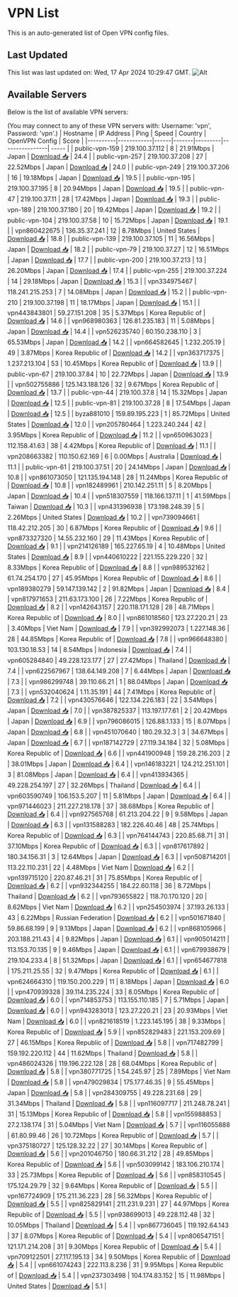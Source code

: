 # VPN List

This is an auto-generated list of Open VPN config files.

## Last Updated

This list was last updated on: Wed, 17 Apr 2024 10:29:47 GMT.
![Alt](https://repobeats.axiom.co/api/embed/186b98318ef1479477931607c1ad7d823f12451f.svg "Repobeats analytics image")

## Available Servers

Below is the list of available VPN servers:

(You may connect to any of these VPN servers with: Username: 'vpn', Password: 'vpn'.)
| Hostname | IP Address | Ping | Speed | Country | OpenVPN Config | Score |
|----------|------------|------|-------|---------|----------------| ----- |
| public-vpn-159 | 219.100.37.112 | 8 | 21.91Mbps | Japan | [Download 📥](./configs/server_0_JP.ovpn) | 24.4 |
| public-vpn-257 | 219.100.37.208 | 27 | 22.52Mbps | Japan | [Download 📥](./configs/server_1_JP.ovpn) | 24.0 |
| public-vpn-249 | 219.100.37.206 | 16 | 19.18Mbps | Japan | [Download 📥](./configs/server_2_JP.ovpn) | 19.5 |
| public-vpn-195 | 219.100.37.195 | 8 | 20.94Mbps | Japan | [Download 📥](./configs/server_3_JP.ovpn) | 19.5 |
| public-vpn-47 | 219.100.37.11 | 28 | 17.42Mbps | Japan | [Download 📥](./configs/server_4_JP.ovpn) | 19.3 |
| public-vpn-189 | 219.100.37.180 | 20 | 19.42Mbps | Japan | [Download 📥](./configs/server_5_JP.ovpn) | 19.2 |
| public-vpn-104 | 219.100.37.58 | 10 | 15.72Mbps | Japan | [Download 📥](./configs/server_6_JP.ovpn) | 19.1 |
| vpn860422675 | 136.35.37.241 | 12 | 8.78Mbps | United States | [Download 📥](./configs/server_7_US.ovpn) | 18.8 |
| public-vpn-139 | 219.100.37.105 | 11 | 16.56Mbps | Japan | [Download 📥](./configs/server_8_JP.ovpn) | 18.2 |
| public-vpn-79 | 219.100.37.27 | 12 | 16.51Mbps | Japan | [Download 📥](./configs/server_9_JP.ovpn) | 17.7 |
| public-vpn-200 | 219.100.37.213 | 13 | 26.20Mbps | Japan | [Download 📥](./configs/server_10_JP.ovpn) | 17.4 |
| public-vpn-255 | 219.100.37.224 | 14 | 29.18Mbps | Japan | [Download 📥](./configs/server_11_JP.ovpn) | 15.3 |
| vpn334975467 | 118.241.215.253 | 7 | 14.08Mbps | Japan | [Download 📥](./configs/server_12_JP.ovpn) | 15.2 |
| public-vpn-210 | 219.100.37.198 | 11 | 18.17Mbps | Japan | [Download 📥](./configs/server_13_JP.ovpn) | 15.1 |
| vpn443843801 | 59.27.151.208 | 35 | 5.37Mbps | Korea Republic of | [Download 📥](./configs/server_14_KR.ovpn) | 14.6 |
| vpn968980363 | 126.81.235.183 | 11 | 5.08Mbps | Japan | [Download 📥](./configs/server_15_JP.ovpn) | 14.4 |
| vpn526235740 | 60.150.238.110 | 3 | 65.53Mbps | Japan | [Download 📥](./configs/server_16_JP.ovpn) | 14.2 |
| vpn664582645 | 1.232.205.19 | 49 | 3.87Mbps | Korea Republic of | [Download 📥](./configs/server_17_KR.ovpn) | 14.2 |
| vpn363717375 | 1.237.213.104 | 53 | 10.45Mbps | Korea Republic of | [Download 📥](./configs/server_18_KR.ovpn) | 13.9 |
| public-vpn-67 | 219.100.37.84 | 10 | 22.72Mbps | Japan | [Download 📥](./configs/server_19_JP.ovpn) | 13.9 |
| vpn502755886 | 125.143.188.126 | 32 | 9.67Mbps | Korea Republic of | [Download 📥](./configs/server_20_KR.ovpn) | 13.7 |
| public-vpn-44 | 219.100.37.8 | 14 | 15.32Mbps | Japan | [Download 📥](./configs/server_21_JP.ovpn) | 12.5 |
| public-vpn-81 | 219.100.37.28 | 8 | 17.54Mbps | Japan | [Download 📥](./configs/server_22_JP.ovpn) | 12.5 |
| byza881010 | 159.89.195.223 | 1 | 85.72Mbps | United States | [Download 📥](./configs/server_23_US.ovpn) | 12.0 |
| vpn205780464 | 1.223.240.244 | 42 | 3.95Mbps | Korea Republic of | [Download 📥](./configs/server_24_KR.ovpn) | 11.2 |
| vpn650963023 | 112.158.41.63 | 38 | 4.42Mbps | Korea Republic of | [Download 📥](./configs/server_25_KR.ovpn) | 11.1 |
| vpn208663382 | 110.150.62.169 | 6 | 0.00Mbps | Australia | [Download 📥](./configs/server_26_AU.ovpn) | 11.1 |
| public-vpn-61 | 219.100.37.51 | 20 | 24.14Mbps | Japan | [Download 📥](./configs/server_27_JP.ovpn) | 10.8 |
| vpn861073050 | 121.135.194.148 | 28 | 11.24Mbps | Korea Republic of | [Download 📥](./configs/server_28_KR.ovpn) | 10.8 |
| vpn182489961 | 210.142.251.11 | 5 | 8.20Mbps | Japan | [Download 📥](./configs/server_29_JP.ovpn) | 10.4 |
| vpn518307559 | 118.166.137.11 | 1 | 41.59Mbps | Taiwan | [Download 📥](./configs/server_30_TW.ovpn) | 10.3 |
| vpn431396938 | 173.198.248.39 | 5 | 2.26Mbps | United States | [Download 📥](./configs/server_31_US.ovpn) | 10.2 |
| vpn739094661 | 118.42.212.205 | 30 | 6.87Mbps | Korea Republic of | [Download 📥](./configs/server_32_KR.ovpn) | 9.6 |
| vpn873327320 | 14.55.232.160 | 29 | 11.43Mbps | Korea Republic of | [Download 📥](./configs/server_33_KR.ovpn) | 9.1 |
| vpn214126189 | 165.227.65.19 | 4 | 10.48Mbps | United States | [Download 📥](./configs/server_34_US.ovpn) | 8.9 |
| vpn440610222 | 221.155.229.220 | 32 | 8.33Mbps | Korea Republic of | [Download 📥](./configs/server_35_KR.ovpn) | 8.8 |
| vpn989532162 | 61.74.254.170 | 27 | 45.95Mbps | Korea Republic of | [Download 📥](./configs/server_36_KR.ovpn) | 8.6 |
| vpn189380279 | 59.147.139.142 | 2 | 91.82Mbps | Japan | [Download 📥](./configs/server_37_JP.ovpn) | 8.4 |
| vpn817971653 | 211.63.173.100 | 26 | 7.22Mbps | Korea Republic of | [Download 📥](./configs/server_38_KR.ovpn) | 8.2 |
| vpn142643157 | 220.118.171.128 | 28 | 48.71Mbps | Korea Republic of | [Download 📥](./configs/server_39_KR.ovpn) | 8.0 |
| vpn861018560 | 123.27.220.21 | 23 | 3.40Mbps | Viet Nam | [Download 📥](./configs/server_40_VN.ovpn) | 7.9 |
| vpn392992073 | 1.227.148.36 | 28 | 44.85Mbps | Korea Republic of | [Download 📥](./configs/server_41_KR.ovpn) | 7.8 |
| vpn966648380 | 103.130.18.53 | 14 | 8.54Mbps | Indonesia | [Download 📥](./configs/server_42_ID.ovpn) | 7.4 |
| vpn605284840 | 49.228.123.177 | 27 | 27.42Mbps | Thailand | [Download 📥](./configs/server_43_TH.ovpn) | 7.4 |
| vpn622567967 | 138.64.149.208 | 7 | 6.44Mbps | Japan | [Download 📥](./configs/server_44_JP.ovpn) | 7.3 |
| vpn986299748 | 39.110.66.21 | 1 | 88.04Mbps | Japan | [Download 📥](./configs/server_45_JP.ovpn) | 7.3 |
| vpn532040624 | 1.11.35.191 | 44 | 7.41Mbps | Korea Republic of | [Download 📥](./configs/server_46_KR.ovpn) | 7.2 |
| vpn430576646 | 122.134.226.183 | 22 | 3.54Mbps | Japan | [Download 📥](./configs/server_47_JP.ovpn) | 7.0 |
| vpn387825337 | 113.197.177.61 | 2 | 20.42Mbps | Japan | [Download 📥](./configs/server_48_JP.ovpn) | 6.9 |
| vpn796086015 | 126.88.1.133 | 15 | 8.07Mbps | Japan | [Download 📥](./configs/server_49_JP.ovpn) | 6.8 |
| vpn451070640 | 180.29.32.3 | 3 | 34.67Mbps | Japan | [Download 📥](./configs/server_50_JP.ovpn) | 6.7 |
| vpn187142729 | 27.119.34.184 | 32 | 5.08Mbps | Korea Republic of | [Download 📥](./configs/server_51_KR.ovpn) | 6.6 |
| vpn441900948 | 159.28.216.203 | 2 | 38.01Mbps | Japan | [Download 📥](./configs/server_52_JP.ovpn) | 6.4 |
| vpn146183221 | 124.212.251.101 | 3 | 81.08Mbps | Japan | [Download 📥](./configs/server_53_JP.ovpn) | 6.4 |
| vpn413934365 | 49.228.254.197 | 27 | 32.26Mbps | Thailand | [Download 📥](./configs/server_54_TH.ovpn) | 6.4 |
| vpn603590749 | 106.153.5.207 | 11 | 5.81Mbps | Japan | [Download 📥](./configs/server_55_JP.ovpn) | 6.4 |
| vpn971446023 | 211.227.218.178 | 37 | 38.68Mbps | Korea Republic of | [Download 📥](./configs/server_56_KR.ovpn) | 6.4 |
| vpn927565768 | 61.213.204.22 | 9 | 9.58Mbps | Japan | [Download 📥](./configs/server_57_JP.ovpn) | 6.3 |
| vpn131588283 | 182.226.40.46 | 48 | 25.74Mbps | Korea Republic of | [Download 📥](./configs/server_58_KR.ovpn) | 6.3 |
| vpn764144743 | 220.85.68.71 | 31 | 37.10Mbps | Korea Republic of | [Download 📥](./configs/server_59_KR.ovpn) | 6.3 |
| vpn817617892 | 180.34.156.31 | 3 | 12.64Mbps | Japan | [Download 📥](./configs/server_60_JP.ovpn) | 6.3 |
| vpn508714201 | 113.22.110.231 | 22 | 4.48Mbps | Viet Nam | [Download 📥](./configs/server_61_VN.ovpn) | 6.2 |
| vpn139715120 | 220.87.46.21 | 31 | 75.85Mbps | Korea Republic of | [Download 📥](./configs/server_62_KR.ovpn) | 6.2 |
| vpn932344255 | 184.22.60.118 | 36 | 8.72Mbps | Thailand | [Download 📥](./configs/server_63_TH.ovpn) | 6.2 |
| vpn793655822 | 118.70.170.120 | 20 | 8.62Mbps | Viet Nam | [Download 📥](./configs/server_64_VN.ovpn) | 6.2 |
| vpn254503974 | 37.193.26.133 | 43 | 6.22Mbps | Russian Federation | [Download 📥](./configs/server_65_RU.ovpn) | 6.2 |
| vpn501671840 | 59.86.68.199 | 9 | 9.13Mbps | Japan | [Download 📥](./configs/server_66_JP.ovpn) | 6.2 |
| vpn868105966 | 203.188.211.43 | 4 | 9.82Mbps | Japan | [Download 📥](./configs/server_67_JP.ovpn) | 6.1 |
| vpn905014211 | 113.153.70.135 | 9 | 9.46Mbps | Japan | [Download 📥](./configs/server_68_JP.ovpn) | 6.1 |
| vpn679938679 | 219.104.233.4 | 8 | 51.32Mbps | Japan | [Download 📥](./configs/server_69_JP.ovpn) | 6.1 |
| vpn654677818 | 175.211.25.55 | 32 | 9.47Mbps | Korea Republic of | [Download 📥](./configs/server_70_KR.ovpn) | 6.1 |
| vpn624664310 | 119.150.200.229 | 11 | 8.18Mbps | Japan | [Download 📥](./configs/server_71_JP.ovpn) | 6.0 |
| vpn470939328 | 39.114.235.224 | 33 | 8.05Mbps | Korea Republic of | [Download 📥](./configs/server_72_KR.ovpn) | 6.0 |
| vpn714853753 | 113.155.110.185 | 7 | 5.71Mbps | Japan | [Download 📥](./configs/server_73_JP.ovpn) | 6.0 |
| vpn943283013 | 123.27.220.21 | 23 | 20.93Mbps | Viet Nam | [Download 📥](./configs/server_74_VN.ovpn) | 6.0 |
| vpn821618519 | 1.223.145.195 | 38 | 9.33Mbps | Korea Republic of | [Download 📥](./configs/server_75_KR.ovpn) | 5.9 |
| vpn852829483 | 221.153.209.69 | 27 | 46.15Mbps | Korea Republic of | [Download 📥](./configs/server_76_KR.ovpn) | 5.8 |
| vpn717482799 | 159.192.220.112 | 44 | 11.62Mbps | Thailand | [Download 📥](./configs/server_77_TH.ovpn) | 5.8 |
| vpn486024326 | 119.196.222.128 | 28 | 68.04Mbps | Korea Republic of | [Download 📥](./configs/server_78_KR.ovpn) | 5.8 |
| vpn380771725 | 1.54.245.97 | 25 | 7.89Mbps | Viet Nam | [Download 📥](./configs/server_79_VN.ovpn) | 5.8 |
| vpn479029834 | 175.177.46.35 | 9 | 55.45Mbps | Japan | [Download 📥](./configs/server_80_JP.ovpn) | 5.8 |
| vpn284309755 | 49.228.231.68 | 29 | 31.34Mbps | Thailand | [Download 📥](./configs/server_81_TH.ovpn) | 5.8 |
| vpn116097717 | 211.248.78.241 | 31 | 15.13Mbps | Korea Republic of | [Download 📥](./configs/server_82_KR.ovpn) | 5.8 |
| vpn155988853 | 27.2.138.174 | 31 | 5.04Mbps | Viet Nam | [Download 📥](./configs/server_83_VN.ovpn) | 5.7 |
| vpn116055888 | 61.80.99.46 | 26 | 10.72Mbps | Korea Republic of | [Download 📥](./configs/server_84_KR.ovpn) | 5.7 |
| vpn375180727 | 125.128.32.22 | 27 | 30.14Mbps | Korea Republic of | [Download 📥](./configs/server_85_KR.ovpn) | 5.6 |
| vpn201046750 | 180.66.31.212 | 28 | 49.85Mbps | Korea Republic of | [Download 📥](./configs/server_86_KR.ovpn) | 5.6 |
| vpn503099142 | 183.106.210.174 | 33 | 25.73Mbps | Korea Republic of | [Download 📥](./configs/server_87_KR.ovpn) | 5.6 |
| vpn858310545 | 175.124.29.79 | 32 | 9.64Mbps | Korea Republic of | [Download 📥](./configs/server_88_KR.ovpn) | 5.5 |
| vpn167724909 | 175.211.36.223 | 28 | 56.32Mbps | Korea Republic of | [Download 📥](./configs/server_89_KR.ovpn) | 5.5 |
| vpn825829141 | 211.231.9.231 | 27 | 44.97Mbps | Korea Republic of | [Download 📥](./configs/server_90_KR.ovpn) | 5.5 |
| vpn938699013 | 49.228.112.48 | 32 | 10.05Mbps | Thailand | [Download 📥](./configs/server_91_TH.ovpn) | 5.4 |
| vpn867736045 | 119.192.64.143 | 37 | 8.07Mbps | Korea Republic of | [Download 📥](./configs/server_92_KR.ovpn) | 5.4 |
| vpn806547151 | 121.171.214.208 | 31 | 9.30Mbps | Korea Republic of | [Download 📥](./configs/server_93_KR.ovpn) | 5.4 |
| vpn709122501 | 27.117.195.13 | 34 | 9.50Mbps | Korea Republic of | [Download 📥](./configs/server_94_KR.ovpn) | 5.4 |
| vpn661074243 | 222.113.8.236 | 31 | 9.95Mbps | Korea Republic of | [Download 📥](./configs/server_95_KR.ovpn) | 5.4 |
| vpn237303498 | 104.174.83.152 | 15 | 11.98Mbps | United States | [Download 📥](./configs/server_96_US.ovpn) | 5.1 |
